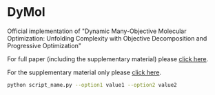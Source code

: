 # DyMol
Official implementation of "Dynamic Many-Objective Molecular Optimization: Unfolding Complexity with Objective Decomposition and Progressive Optimization"

For full paper (including the supplementary material) please [click here](./DyMol_FullPaper.pdf).

For the supplementary material only please [click here](./DyMol_Supplementary.pdf).


```bash
python script_name.py --option1 value1 --option2 value2


